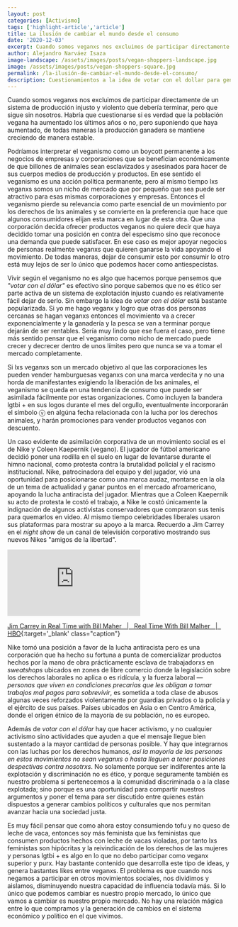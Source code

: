 ```yaml
---
layout: post
categories: [Activismo]
tags: ['highlight-article','article']
title: La ilusión de cambiar el mundo desde el consumo
date: '2020-12-03'
excerpt: Cuando somos veganxs nos excluimos de participar directamente de un sistema de producción injusto y violento que debería terminar, pero que sigue sin nosotros. Habría que cuestionarse si es verdad que la población vegana ha aumentado los últimos años o no, pero suponiendo que haya aumentado, de todas maneras la producción ganadera se mantiene creciendo de manera estable.
author: Alejandro Narváez Isaza
image-landscape: /assets/images/posts/vegan-shoppers-landscape.jpg
image: /assets/images/posts/vegan-shoppers-square.jpg
permalink: /la-ilusión-de-cambiar-el-mundo-desde-el-consumo/
description: Cuestionamientos a la idea de votar con el dollar para generar cambios.
---
```

Cuando somos veganxs nos excluimos de participar directamente de un sistema de producción injusto y violento que debería terminar, pero que sigue sin nosotros. Habría que cuestionarse si es verdad que la población vegana ha aumentado los últimos años o no, pero suponiendo que haya aumentado, de todas maneras la producción ganadera se mantiene creciendo de manera estable.

Podríamos interpretar el veganismo como un boycott permanente a los negocios de empresas y corporaciones que se benefician económicamente de que billones de animales sean esclavizados y asesinados para hacer de sus cuerpos medios de producción y productos. En ese sentido el veganismo es una acción política permanente, pero al mismo tiempo lxs veganxs somos un nicho de mercado que por pequeño que sea puede ser atractivo para esas mismas corporaciones y empresas. Entonces el veganismo pierde su relevancia como parte esencial de un movimiento por los derechos de lxs animales y se convierte en la preferencia que hace que algunos consumidores elijan esta marca en lugar de esta otra. Que una corporación decida ofrecer productos veganos no quiere decir que haya decidido tomar una posición en contra del especismo sino que reconoce una demanda que puede satisfacer. En ese caso es mejor apoyar negocios de personas realmente veganxs que quieren ganarse la vida apoyando el movimiento. De todas maneras, dejar de consumir esto por consumir lo otro está muy lejos de ser lo único que podemos hacer como antiespecistas.

Vivir según el veganismo no es algo que hacemos porque pensemos que *"votar con el dólar"* es efectivo sino porque sabemos que no es ético ser parte activa de un sistema de explotación injusto cuando es relativamente fácil dejar de serlo. Sin embargo la idea de *votar con el dólar* está bastante popularizada. Si yo me hago veganx y logro que otras dos personas cercanas se hagan veganxs entonces el movimiento va a crecer exponencialmente y la ganadería y la pesca se van a terminar porque dejarán de ser rentables. Sería muy lindo que ese fuera el caso, pero tiene más sentido pensar que el veganismo como nicho de mercado puede crecer y decrecer dentro de unos límites pero que nunca se va a tomar el mercado completamente.

Si lxs veganxs son un mercado objetivo al que las corporaciones les pueden vender hamburguesas veganxs con una marca verdecita y no una horda de manifestantes exigiendo la liberación de lxs animales, el veganismo se queda en una tendencia de consumo que puede ser asimilada fácilmente por estas organizaciones. Como incluyen la bandera lgtbi + en sus logos durante el mes del orgullo, eventualmente incorporarán el símbolo ⓥ en algúna fecha relacionada con la lucha por los derechos animales, y harán promociones para vender productos veganos con descuento.

Un caso evidente de asimilación corporativa de un movimiento social es el de Nike y Coleen Kaepernik (vegano). El jugador de fútbol americano decidió poner una rodilla en el suelo en lugar de levantarse durante el himno nacional, como protesta contra la brutalidad policial y el racismo institucional. Nike, patrocinadora del equipo y del jugador, vió una oportunidad para posicionarse como una marca audaz, montarse en la ola de un tema de actualidad y ganar puntos en el mercado afroamericano, apoyando la lucha antiracista del jugador. Mientras que a Coleen Kaepernik su acto de protesta le costó el trabajo, a Nike le costó únicamente la indignación de algunos activistas conservadores que compraron sus tenis para quemarlos en video. Al mismo tiempo celebridades liberales usaron sus plataformas para mostrar su apoyo a la marca. Recuerdo a Jim Carrey en el *night show* de un canal de televisión corporativo mostrando sus nuevos Nikes "amigos de la libertad".

<div class="video-wrapper">
  <iframe src="https://www.youtube.com/embed/ZkFUU-xJM6I" frameborder="0" allow="accelerometer; autoplay; clipboard-write; encrypted-media; gyroscope; picture-in-picture" allowfullscreen></iframe>
</div>

[Jim Carrey in Real Time with Bill Maher &nbsp; &#124; &nbsp; Real Time With Bill Malher &nbsp; &#124; &nbsp; HBO](https://www.youtube.com/watch?v=ZkFUU-xJM6I){:target='_blank' class="caption"}

Nike tomó una posición a favor de la lucha antiracista pero es una corporación que ha hecho su fortuna a punta de comercializar productos hechos por la mano de obra prácticamente esclava de trabajadorxs en *sweatshops* ubicados en zones de libre comercio donde la legislación sobre los derechos laborales no aplica o es ridícula, y la fuerza laboral *— personas que viven en condiciones precarias que les obligan a tomar trabajos mal pagos para sobrevivir*, es sometida a toda clase de abusos algunas veces reforzados violentamente por guardias privados o la policía y el ejército de sus países. Países ubicados en Asia o en Centro América, donde el origen étnico de la mayoría de su población, no es europeo.

Además de *votar con el dólar* hay que hacer activismo, y no cualquier activismo sino actividades que ayuden a que el mensaje llegue bien sustentado a la mayor cantidad de personas posible. Y hay que integrarnos con las luchas por los derechos humanos, *así la mayoría de las personas en estos movimientos no sean veganxs o hasta lleguen a tener posiciones despectivas contra nosotrxs*. No solamente porque ser indiferentes ante la explotación y discriminación no es ético, y porque seguramente también es nuestro problema si pertenecemos a la comunidad discriminada o a la clase explotada; sino porque es una oportunidad para compartir nuestros argumentos y poner el tema para ser discutido entre quienes están dispuestos a generar cambios políticos y culturales que nos permitan avanzar hacia una sociedad justa.

Es muy fácil pensar que como ahora estoy consumiendo tofu y no queso de leche de vaca, entonces soy más feminista que lxs feministas que consumen productos hechos con leche de vacas violadas, por tanto lxs feministas son hipócritas y la reivindicación de los derechos de las mujeres y personas lgtbi + es algo en lo que no debo participar como veganx superior y purx. Hay bastante contenido que desarrolla este tipo de ideas, y genera bastantes likes entre veganxs. El problema es que cuando nos negamos a participar en otros movimientos sociales, nos dividimos y aislamos, disminuyendo nuestra capacidad de influencia todavía más. Si lo único que podemos cambiar es nuestro propio mercado, lo único que vamos a cambiar es nuestro propio mercado. No hay una relación mágica entre lo que compramos y la generación de cambios en el sistema económico y político en el que vivimos.
